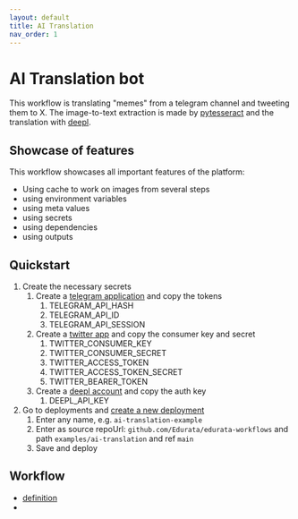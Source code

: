 ```yaml
---
layout: default
title: AI Translation
nav_order: 1
---
```


# AI Translation bot

This workflow is translating "memes" from a telegram channel and tweeting them to X. The image-to-text extraction is made by [pytesseract](https://pypi.org/project/pytesseract/) and the translation with [deepl](https://www.deepl.com/translator).

## Showcase of features

This workflow showcases all important features of the platform:

- Using cache to work on images from several steps
- using environment variables
- using meta values
- using secrets
- using dependencies
- using outputs

## Quickstart

1. Create the necessary secrets
   1. Create a [telegram application](https://core.telegram.org/api/obtaining_api_id) and copy the tokens
      1. TELEGRAM_API_HASH
      2. TELEGRAM_API_ID
      3. TELEGRAM_API_SESSION
   2. Create a [twitter app](https://developer.twitter.com/en/apps) and copy the consumer key and secret
      1. TWITTER_CONSUMER_KEY
      2. TWITTER_CONSUMER_SECRET
      3. TWITTER_ACCESS_TOKEN
      4. TWITTER_ACCESS_TOKEN_SECRET
      5. TWITTER_BEARER_TOKEN
   3. Create a [deepl account](https://www.deepl.com/pro.html#developer) and copy the auth key
      1. DEEPL_API_KEY
1. Go to deployments and [create a new deployment](https://edurata.com/deployments)
   1. Enter any name, e.g. `ai-translation-example`
   2. Enter as source repoUrl: `github.com/Edurata/edurata-workflows` and path `examples/ai-translation` and ref `main`
   3. Save and deploy

## Workflow

- [definition](https://github.com/Edurata/edurata-workflows/blob/main/examples/ai-translator.eduwc.yaml)
-
